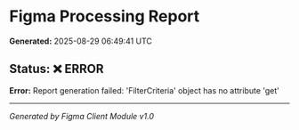 # Figma Processing Report

**Generated:** 2025-08-29 06:49:41 UTC

## Status: ❌ ERROR

**Error:** Report generation failed: 'FilterCriteria' object has no attribute 'get'

---
*Generated by Figma Client Module v1.0*
